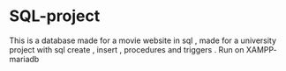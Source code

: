 # SQL-project
This is a database made for a movie website in sql , made for a university project with sql create , insert , procedures and triggers . Run on XAMPP- mariadb
